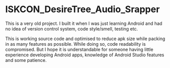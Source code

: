 # ISKCON_DesireTree_Audio_Srapper

This is a very old project. I built it when I was just learning Android and had no idea of version control system, code style/smell, testing etc.

This is working source code and optimised to reduce apk size while packing in as many features as possible. While doing so, code readability is compromised. But I hope it is understandable for someone having little experience developing Android apps, knowledge of Android Studio features and some patience.
